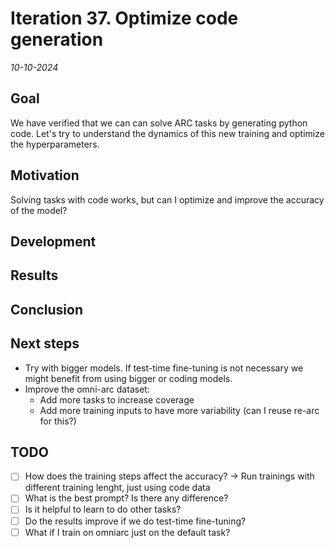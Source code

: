# Iteration 37. Optimize code generation

_10-10-2024_

## Goal

We have verified that we can can solve ARC tasks by generating python code. Let's try to understand the
dynamics of this new training and optimize the hyperparameters.

## Motivation

Solving tasks with code works, but can I optimize and improve the accuracy of the model?

## Development

## Results

## Conclusion

## Next steps

- Try with bigger models. If test-time fine-tuning is not necessary we might benefit from using bigger or coding models.
- Improve the omni-arc dataset:
  - Add more tasks to increase coverage
  - Add more training inputs to have more variability (can I reuse re-arc for this?)

## TODO

- [ ] How does the training steps affect the accuracy? -> Run trainings with different training lenght, just using code data
- [ ] What is the best prompt? Is there any difference?
- [ ] Is it helpful to learn to do other tasks?
- [ ] Do the results improve if we do test-time fine-tuning?
- [ ] What if I train on omniarc just on the default task?
